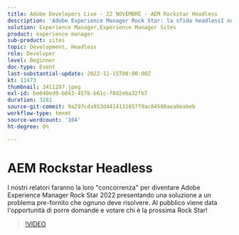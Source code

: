```yaml
---
title: Adobe Developers Live - 22 NOVEMBRE - AEM Rockstar Headless
description: 'Adobe Experience Manager Rock Star: la sfida headlessI nostri relatori faranno la "concorrenza" per diventare Adobe Experience Manager Rock Star 2022 presentando una soluzione a un problema pre-fornito che ognuno deve risolvere. Al pubblico viene data l''opportunità di porre domande e votare chi è la prossima Rock Star!'
solution: Experience Manager,Experience Manager Sites
product: experience manager
sub-product: sites
topic: Development, Headless
role: Developer
level: Beginner
doc-type: Event
last-substantial-update: 2022-11-15T00:00:00Z
kt: 11473
thumbnail: 3411297.jpeg
exl-id: be040ed9-b843-4576-b61c-f8d2eba32fb7
duration: 3281
source-git-commit: 9a297cda953d4414131657f9ac84580aea0eabeb
workflow-type: tm+mt
source-wordcount: '104'
ht-degree: 0%

---
```


# AEM Rockstar Headless

I nostri relatori faranno la loro &quot;concorrenza&quot; per diventare Adobe Experience Manager Rock Star 2022 presentando una soluzione a un problema pre-fornito che ognuno deve risolvere. Al pubblico viene data l&#39;opportunità di porre domande e votare chi è la prossima Rock Star!

>[!VIDEO](https://video.tv.adobe.com/v/3411297/?quality=12&learn=on)
